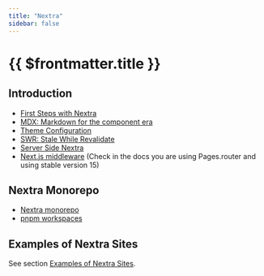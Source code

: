 ```yaml
---
title: "Nextra"
sidebar: false
---
```


# {{ $frontmatter.title }}

## Introduction

- [First Steps with Nextra](/temas/web/nextra/first-steps)
- [MDX: Markdown for the component era](/temas/web/nextra/mdx)
- [Theme Configuration](/temas/web/nextra/theme-configuration)
- [SWR: Stale While Revalidate](/temas/web/nextra/swr)
- [Server Side Nextra](/temas/web/nextra/server-side-nextra) 
- [Next.js middleware](https://nextjs.org/docs/pages/building-your-application/routing/middleware) (Check in the docs you are using Pages.router and using stable version 15)

## Nextra Monorepo

- [Nextra monorepo](/temas/web/nextra/nextra-monorepo)
- [pnpm workspaces](/temas/introduccion-a-javascript/pnpm/workspaces)

## Examples of Nextra Sites

See section [Examples of Nextra Sites](/temas/web/nextra/nextra-examples).

[^credentials]: Remember to have the credentials updated in the `.env.local` file and the Vercel environment variables of the project or it will crash.